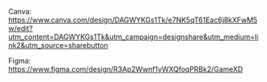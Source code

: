 Canva: https://www.canva.com/design/DAGWYKGs1Tk/e7NK5qT61Eac6j8kXFwM5w/edit?utm_content=DAGWYKGs1Tk&utm_campaign=designshare&utm_medium=link2&utm_source=sharebutton


Figma: https://www.figma.com/design/R3Ap2Wwnf1yWXQfoqPRBk2/GameXD
